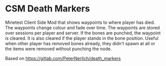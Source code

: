 # CSM Death Markers
Minetest Client Side Mod that shows waypoints to where player has died. The waypoints change colour and fade over time.
The waypoints are stored over sessions per player and server.
If the bones are punched, the waypoint is cleared. It is also cleared if the player stands in the bone position.
Useful when other player has removed bones already, they didn't spawn at all or the items were removed without punching the node.

Based on https://gitlab.com/PeterNerlich/death_markers

